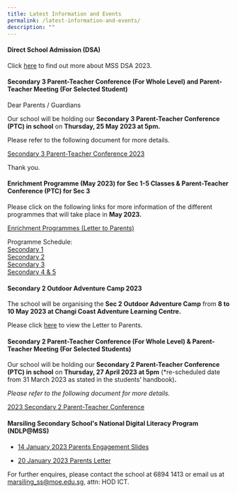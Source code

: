 ```yaml
---
title: Latest Information and Events
permalink: /latest-information-and-events/
description: ""
---
```

####   Direct School Admission (DSA)

Click [here](https://marsilingsec.moe.edu.sg/dsa/) to find out more about MSS DSA 2023.

####   Secondary 3 Parent-Teacher Conference (For Whole Level) and Parent-Teacher Meeting (For Selected Student)

Dear Parents / Guardians

Our school will be holding our **Secondary 3 Parent-Teacher Conference (PTC) in school** on **Thursday, 25 May 2023 at 5pm.**

Please refer to the following document for more details.

[Secondary 3 Parent-Teacher Conference 2023]()

Thank you.

####   Enrichment Programme (May 2023) for Sec 1-5 Classes &amp; Parent-Teacher Conference (PTC) for Sec 3

Please click on the following links for more information of the different programmes that will take place in **May 2023.**

[Enrichment Programmes (Letter to Parents)](/files/may%202023%20programmes%20letter%20to%20parents%20may%202023%20programmes.pdf) <br>

Programme Schedule: <br>
[Secondary 1](/files/sec%201%20may%20enrichment%20programme%20schedule.pdf) <br>
[Secondary 2](/files/sec%202%20may%20enrichment%20programme%20schedule.pdf) <br>
[Secondary 3](/files/sec%203%20may%20enrichment%20programme%20schedule.pdf) <br>
[Secondary 4 &amp; 5](/files/sec%204%20and%205%20may%20enrichment%20programme%20schedule.pdf)


####   Secondary 2 Outdoor Adventure Camp 2023

The school will be organising the **Sec 2 Outdoor Adventure Camp** from **8 to 10 May 2023 at Changi Coast Adventure Learning Centre.**

Please click [here](/files/sec%202%20camp%202023%20letter%20to%20parents.pdf) to view the Letter to Parents.

####   Secondary 2 Parent-Teacher Conference (For Whole Level) &amp; Parent-Teacher Meeting (For Selected Students)

Our school will be holding our **Secondary 2 Parent-Teacher Conference (PTC) in school** on **Thursday, 27 April 2023 at 5pm** (\*re-scheduled date from 31 March 2023 as stated in the students’ handbook)**.**

_Please refer to the following document for more details._

[2023 Secondary 2 Parent-Teacher Conference](/files/2023%20secondary%202%20ptc.pdf)



#### Marsiling Secondary School's National Digital Literacy Program (NDLP@MSS) 

* [14 January 2023 Parents Engagement Slides](/files/NDLP/14-Jan-2023-PLD-Parents-engagement.pdf)

* [20 January 2023 Parents Letter]()


For further enquires, please contact the school at 6894 1413 or email us at marsiling_ss@moe.edu.sg, attn: HOD ICT.
